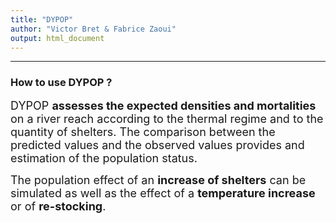 ```yaml
---
title: "DYPOP"
author: "Victor Bret & Fabrice Zaoui"
output: html_document
---
```


* * *

### **How to use DYPOP ?**

<font size="4">DYPOP **assesses the expected densities and mortalities** on a river reach according to the thermal regime and to the quantity of shelters. The comparison between the predicted values and the observed values provides and estimation of the population status.</font>

<font size="4">The population effect of an **increase of shelters** can be simulated as well as the effect of a **temperature increase** or of **re-stocking**.</font>

